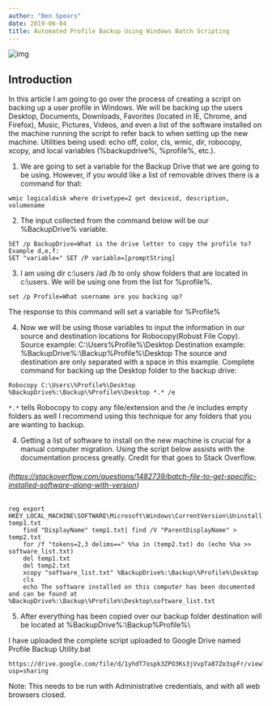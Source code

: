 ```yaml
---
author: "Ben Spears"
date: 2019-06-04
title: Automated Profile Backup Using Windows Batch Scripting
---
```


![img](https://images.unsplash.com/photo-1570378164207-c63f4e4f0563?ixlib=rb-1.2.1&ixid=eyJhcHBfaWQiOjEyMDd9&auto=format&fit=crop&w=1955&q=80)


## Introduction

In this article I am going to go over the process of creating a script on backing up a user profile in Windows. We will be backing up the users Desktop, Documents, Downloads, Favorites (located in IE, Chrome, and Firefox), Music, Pictures, Videos, and even a list of the software installed on the machine running the script to refer back to when setting up the new machine. 
Utilities being used: echo off, color, cls, wmic, dir, robocopy, xcopy, and local variables (%backupdrive%, %profile%, etc.).

1. We are going to set a variable for the Backup Drive that we are going to be using. However, if you would like a list of removable drives there is a command for that:
```WMIC (Windows Management Instrumentation Command.)
wmic logicaldisk where drivetype=2 get deviceid, description, volumename
```
2. The input collected from the command below will be our %BackupDrive% variable.
```
SET /p BackupDrive=What is the drive letter to copy the profile to? Example d,e,f:
SET "variable=" SET /P variable=[promptString]
```
 3. I am using dir c:\users /ad /b to only show folders that are located in c:\users. We will be using one from the list for %profile%.

```
set /p Profile=What username are you backing up? 
```
The response to this command will set a variable for %Profile%

4. Now we will be using those variables to input the information in our source and destination locations for Robocopy(Robust File Copy). 
Source example: C:\Users\%Profile%\Desktop 
Destination example: %BackupDrive%:\Backup\%Profile%\Desktop 
The source and destination are only separated with a space in this example.
Complete command for backing up the Desktop folder to the backup drive:
```
Robocopy C:\Users\%Profile%\Desktop %BackupDrive%:\Backup\%Profile%\Desktop *.* /e
```
```*.*``` tells Robocopy to copy any file/extension and the /e includes empty folders as well
I recommend using this technique for any folders that you are wanting to backup.
                         
4. Getting a list of software to install on the new machine is crucial for a manual computer migration. Using the script below assists with the documentation process greatly. Credit for that goes to Stack Overflow. 
###### (https://stackoverflow.com/questions/1482739/batch-file-to-get-specific-installed-software-along-with-version)


```
reg export HKEY_LOCAL_MACHINE\SOFTWARE\Microsoft\Windows\CurrentVersion\Uninstall temp1.txt
    find "DisplayName" temp1.txt| find /V "ParentDisplayName" > temp2.txt
    for /f "tokens=2,3 delims==" %%a in (temp2.txt) do (echo %%a >> software_list.txt)
    del temp1.txt
    del temp2.txt
    xcopy "software_list.txt" %BackupDrive%:\Backup\%Profile%\Desktop
    cls
    echo The software installed on this computer has been documented and can be found at %BackupDrive%:\Backup\%Profile%\Desktop\software_list.txt
```


5. After everything has been copied over our backup folder destination will be located at %BackupDrive%:\Backup\%Profile%\

I have uploaded the complete script uploaded to Google Drive named Profile Backup Utility.bat
```
https://drive.google.com/file/d/1yhdT7ospk3ZPO3Ks3jVvpTa87Zo3spFr/view?usp=sharing
```
Note: This needs to be run with Administrative credentials, and with all web browsers closed. 